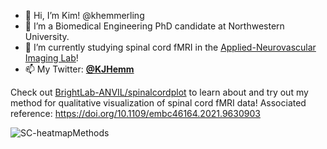 - 🙂 Hi, I’m Kim! @khemmerling
- 🧪 I’m a Biomedical Engineering PhD candidate at Northwestern University.
- 🔬 I’m currently studying spinal cord fMRI in the [Applied-Neurovascular Imaging Lab](https://www.brightlab.northwestern.edu/)!
- 📫 My Twitter: [**@KJHemm**](https://twitter.com/KJHemm)

Check out [BrightLab-ANVIL/spinalcordplot](https://github.com/BrightLab-ANVIL/spinalcordplot) to learn about and try out my method for qualitative visualization of spinal cord fMRI data! Associated reference: https://doi.org/10.1109/embc46164.2021.9630903

![SC-heatmapMethods](https://user-images.githubusercontent.com/58479760/123332103-b4cfc480-d505-11eb-907d-2a3507c83e67.jpg)

<!---
khemmerling/khemmerling is a ✨ special ✨ repository because its `README.md` (this file) appears on your GitHub profile.
You can click the Preview link to take a look at your changes.
--->
